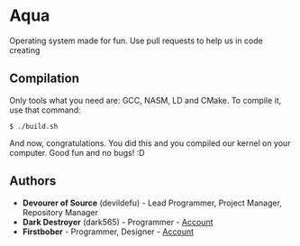 # Aqua
Operating system made for fun. Use pull requests to help us in code creating
## Compilation
Only tools what you need are: GCC, NASM, LD and CMake. To compile it, use that command:
```
$ ./build.sh
```
And now, congratulations. You did this and you compiled our kernel on your computer. Good fun and no bugs! :D

## Authors
* **Devourer of Source** (devildefu) - Lead Programmer, Project Manager, Repository Manager
* **Dark Destroyer** (dark565) - Programmer - [Account](https://github.com/Dark565)
* **Firstbober** - Programmer, Designer - [Account](https://github.com/Firstbober)
